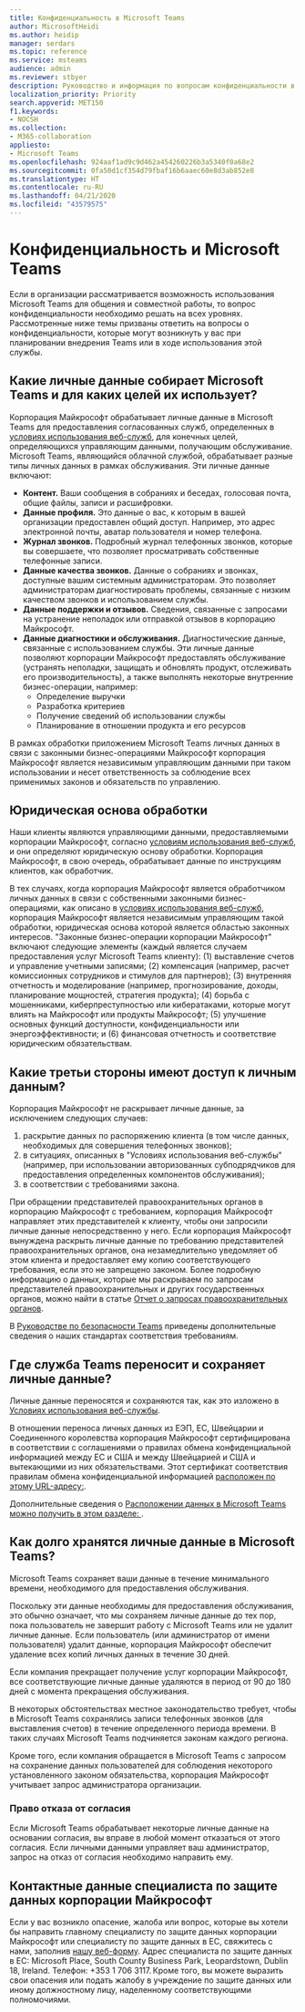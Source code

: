 ```yaml
---
title: Конфиденциальность в Microsoft Teams
author: MicrosoftHeidi
ms.author: heidip
manager: serdars
ms.topic: reference
ms.service: msteams
audience: admin
ms.reviewer: stbyer
description: Руководство и информация по вопросам конфиденциальности в Microsoft Teams.
localization_priority: Priority
search.appverid: MET150
f1.keywords:
- NOCSH
ms.collection:
- M365-collaboration
appliesto:
- Microsoft Teams
ms.openlocfilehash: 924aaf1ad9c9d462a454260226b3a5340f0a68e2
ms.sourcegitcommit: 0fa50d1cf354d79fbaf16b6aaec60e8d3ab852e8
ms.translationtype: HT
ms.contentlocale: ru-RU
ms.lasthandoff: 04/21/2020
ms.locfileid: "43579575"
---
```

# <a name="privacy-and-microsoft-teams"></a>Конфиденциальность и Microsoft Teams

Если в организации рассматривается возможность использования Microsoft Teams для общения и совместной работы, то вопрос конфиденциальности необходимо решать на всех уровнях. Рассмотренные ниже темы призваны ответить на вопросы о конфиденциальности, которые могут возникнуть у вас при планировании внедрения Teams или в ходе использования этой службы.

## <a name="what-personal-data-does-microsoft-teams-collect-and-for-what-purposes-does-microsoft-teams-use-this-data"></a>Какие личные данные собирает Microsoft Teams и для каких целей их использует?

Корпорация Майкрософт обрабатывает личные данные в Microsoft Teams для предоставления согласованных служб, определенных в [условиях использования веб-служб](https://go.microsoft.com/fwlink/p/?linkid=2050263), для конечных целей, определяющихся управляющим данными, получающим обслуживание. Microsoft Teams, являющийся облачной службой, обрабатывает разные типы личных данных в рамках обслуживания. Эти личные данные включают:

- **Контент.** Ваши сообщения в собраниях и беседах, голосовая почта, общие файлы, записи и расшифровки.
- **Данные профиля.** Это данные о вас, к которым в вашей организации предоставлен общий доступ. Например, это адрес электронной почты, аватар пользователя и номер телефона.
- **Журнал звонков.** Подробный журнал телефонных звонков, которые вы совершаете, что позволяет просматривать собственные телефонные записи.
- **Данные качества звонков.** Данные о собраниях и звонках, доступные вашим системным администраторам. Это позволяет администраторам диагностировать проблемы, связанные с низким качеством звонков и использованием службы.
- **Данные поддержки и отзывов.** Сведения, связанные с запросами на устранение неполадок или отправкой отзывов в корпорацию Майкрософт.
- **Данные диагностики и обслуживания.** Диагностические данные, связанные с использованием службы. Эти личные данные позволяют корпорации Майкрософт предоставлять обслуживание (устранять неполадки, защищать и обновлять продукт, отслеживать его производительность), а также выполнять некоторые внутренние бизнес-операции, например:
  - Определение выручки
  - Разработка критериев
  - Получение сведений об использовании службы
  - Планирование в отношении продукта и его ресурсов

В рамках обработки приложением Microsoft Teams личных данных в связи с законными бизнес-операциями Майкрософт корпорация Майкрософт является независимым управляющим данными при таком использовании и несет ответственность за соблюдение всех применимых законов и обязательств по управлению.

## <a name="legal-basis-of-processing"></a>Юридическая основа обработки  

Наши клиенты являются управляющими данными, предоставляемыми корпорации Майкрософт, согласно [условиям использования веб-служб](https://go.microsoft.com/fwlink/p/?linkid=2050263), и они определяют юридическую основу обработки. Корпорация Майкрософт, в свою очередь, обрабатывает данные по инструкциям клиентов, как обработчик.

В тех случаях, когда корпорация Майкрософт является обработчиком личных данных в связи с собственными законными бизнес-операциями, как описано в [условиях использования веб-служб](https://go.microsoft.com/fwlink/p/?linkid=2050263), корпорация Майкрософт является независимым управляющим такой обработки, юридическая основа которой является областью законных интересов. "Законные бизнес-операции корпорации Майкрософт" включают следующие элементы (каждый является случаем предоставления услуг Microsoft Teams клиенту): (1) выставление счетов и управление учетными записями; (2) компенсация (например, расчет комиссионных сотрудников и стимулов для партнеров); (3) внутренняя отчетность и моделирование (например, прогнозирование, доходы, планирование мощностей, стратегия продукта); (4) борьба с мошенниками, киберпреступностью или кибератаками, которые могут влиять на Майкрософт или продукты Майкрософт; (5) улучшение основных функций доступности, конфиденциальности или энергоэффективности; и (6) финансовая отчетность и соответствие юридическим обязательствам.

## <a name="what-third-parties-have-access-to-personal-data"></a>Какие третьи стороны имеют доступ к личным данным?

Корпорация Майкрософт не раскрывает личные данные, за исключением следующих случаев:

1. раскрытие данных по распоряжению клиента (в том числе данных, необходимых для совершения телефонных звонков);
1. в ситуациях, описанных в "Условиях использования веб-службы" (например, при использовании авторизованных субподрядчиков для предоставления определенных компонентов обслуживания);
1. в соответствии с требованиями закона.

При обращении представителей правоохранительных органов в корпорацию Майкрософт с требованием, корпорация Майкрософт направляет этих представителей к клиенту, чтобы они запросили личные данные непосредственно у него. Если корпорация Майкрософт вынуждена раскрыть личные данные по требованию представителей правоохранительных органов, она незамедлительно уведомляет об этом клиента и предоставляет ему копию соответствующего требования, если это не запрещено законом. Более подробную информацию о данных, которые мы раскрываем по запросам представителей правоохранительных и других государственных органов, можно найти в статье [Отчет о запросах правоохранительных органов](https://www.microsoft.com/about/corporate-responsibility/lerr/).

В [Руководстве по безопасности Teams](https://docs.microsoft.com/microsoftteams/security-compliance-overview#compliance-standards) приведены дополнительные сведения о наших стандартах соответствия требованиям.

## <a name="where-does-teams-transfer-and-store-personal-data"></a>Где служба Teams переносит и сохраняет личные данные?

Личные данные переносятся и сохраняются так, как это изложено в [Условиях использования веб-службы](https://go.microsoft.com/fwlink/p/?linkid=2050263).

В отношении переноса личных данных из ЕЭП, ЕС, Швейцарии и Соединенного королевства корпорация Майкрософт сертифицирована в соответствии с соглашениями о правилах обмена конфиденциальной информацией между ЕС и США и между Швейцарией и США и вытекающими из них обязательствами. Этот сертификат соответствия правилам обмена конфиденциальной информацией [расположен по этому URL-адресу:](https://www.privacyshield.gov/participant?id=a2zt0000000KzNaAAK&status=Active).

Дополнительные сведения о [Расположении данных в Microsoft Teams можно получить в этом разделе: ](location-of-data-in-teams.md).

## <a name="how-long-does-microsoft-teams-retain-personal-data"></a>Как долго хранятся личные данные в Microsoft Teams?

Microsoft Teams сохраняет ваши данные в течение минимального времени, необходимого для предоставления обслуживания.

Поскольку эти данные необходимы для предоставления обслуживания, это обычно означает, что мы сохраняем личные данные до тех пор, пока пользователь не завершит работу с Microsoft Teams или не удалит личные данные.  Если пользователь (или администратор от имени пользователя) удалит данные, корпорация Майкрософт обеспечит удаление всех копий личных данных в течение 30 дней.

Если компания прекращает получение услуг корпорации Майкрософт, все соответствующие личные данные удаляются в период от 90 до 180 дней с момента прекращения обслуживания.

В некоторых обстоятельствах местное законодательство требует, чтобы в Microsoft Teams сохранялись записи телефонных звонков (для выставления счетов) в течение определенного периода времени. В таких случаях Microsoft Teams подчиняется законам каждого региона.

Кроме того, если компания обращается в Microsoft Teams с запросом на сохранение данных пользователей для соблюдения некоторого установленного законом обязательства, корпорация Майкрософт учитывает запрос администратора организации.

### <a name="right-to-withdraw-consent"></a>Право отказа от согласия

Если Microsoft Teams обрабатывает некоторые личные данные на основании согласия, вы вправе в любой момент отказаться от этого согласия. Если личными данными управляет ваш администратор, запрос на отказ от согласия необходимо направить ему.

## <a name="contact-details-of-microsofts-data-protection-officer"></a>Контактные данные специалиста по защите данных корпорации Майкрософт

Если у вас возникло опасение, жалоба или вопрос, которые вы хотели бы направить главному специалисту по защите данных корпорации Майкрософт или специалисту по защите данных в ЕС, свяжитесь с нами, заполнив [нашу веб-форму](https://go.microsoft.com/fwlink/?LinkId=321116). Адрес специалиста по защите данных в ЕС: Microsoft Place, South County Business Park, Leopardstown, Dublin 18, Ireland. Телефон: +353 1 706 3117. Кроме того, вы можете выразить свои опасения или подать жалобу в учреждение по защите данных или иному должностному лицу, наделенному соответствующими полномочиями.
